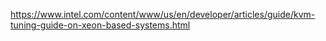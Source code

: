 https://www.intel.com/content/www/us/en/developer/articles/guide/kvm-tuning-guide-on-xeon-based-systems.html
